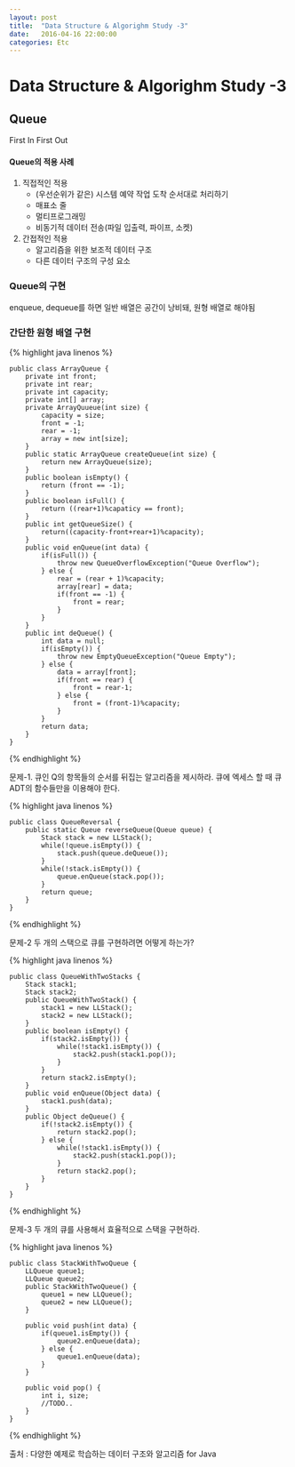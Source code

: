 ```yaml
---
layout: post
title:  "Data Structure & Algorighm Study -3"
date:   2016-04-16 22:00:00
categories: Etc
---
```


# Data Structure & Algorighm Study -3

## Queue

First In First Out

#### Queue의 적용 사례

1. 직접적인 적용
	- (우선순위가 같은) 시스템 예약 작업 도착 순서대로 처리하기
	- 매표소 줄
	- 멀티프로그래밍
	- 비동기적 데이터 전송(파일 입출력, 파이프, 소켓)
2. 간접적인 적용
	- 알고리즘을 위한 보조적 데이터 구조
	- 다른 데이터 구조의 구성 요소

### Queue의 구현

enqueue, dequeue를 하면 일반 배열은 공간이 낭비돼, 원형 배열로 해야됨

### 간단한 원형 배열 구현

{% highlight java linenos %}

	public class ArrayQueue {
    	private int front;
        private int rear;
        private int capacity;
        private int[] array;
        private ArrayQuueue(int size) {
        	capacity = size;
            front = -1;
            rear = -1;
            array = new int[size];
        }
        public static ArrayQueue createQueue(int size) {
        	return new ArrayQueue(size);
        }
        public boolean isEmpty() {
	        return (front == -1);
        }
        public boolean isFull() {
        	return ((rear+1)%capaticy == front);
        }
        public int getQueueSize() {
        	return((capacity-front+rear+1)%capacity);
        }
        public void enQueue(int data) {
        	if(isFull()) {
            	throw new QueueOverflowException("Queue Overflow");
            } else {
            	rear = (rear + 1)%capacity;
                array[rear] = data;
                if(front == -1) {
                	front = rear;
				}
            }
        }
        public int deQueue() {
        	int data = null;
            if(isEmpty()) {
            	throw new EmptyQueueException("Queue Empty");
            } else {
				data = array[front];
                if(front == rear) {
                	front = rear-1;
                } else {
                	front = (front-1)%capacity;
                }
            }
            return data;
        }
    }

{% endhighlight %}

문제-1. 큐인 Q의 항목들의 순서를 뒤집는 알고리즘을 제시하라. 큐에 엑세스 할 때 큐 ADT의 함수들만을 이용해야 한다.

{% highlight java linenos %}

	public class QueueReversal {
    	public static Queue reverseQueue(Queue queue) {
        	Stack stack = new LLStack();
            while(!queue.isEmpty()) {
            	stack.push(queue.deQueue());
            }
            while(!stack.isEmpty()) {
            	queue.enQueue(stack.pop());
            }
            return queue;
        }
    }

{% endhighlight %}

문제-2 두 개의 스택으로 큐를 구현하려면 어떻게 하는가?

{% highlight java linenos %}

	public class QueueWithTwoStacks {
    	Stack stack1;
        Stack stack2;
        public QueueWithTwoStack() {
        	stack1 = new LLStack();
            stack2 = new LLStack();
        }
		public boolean isEmpty() {
        	if(stack2.isEmpty()) {
            	while(!stack1.isEmpty()) {
                	stack2.push(stack1.pop());
                }
            }
            return stack2.isEmpty();
        }
        public void enQueue(Object data) {
        	stack1.push(data);
        }
        public Object deQueue() {
        	if(!stack2.isEmpty()) {
            	return stack2.pop();
            } else {
            	while(!stack1.isEmpty()) {
                	stack2.push(stack1.pop());
                }
                return stack2.pop();
            }
		}
    }

{% endhighlight %}

문제-3 두 개의 큐를 사용해서 효율적으로 스택을 구현하라.

{% highlight java linenos %}

	public class StackWithTwoQueue {
    	LLQueue queue1;
        LLQueue queue2;
        public StackWithTwoQueue() {
        	queue1 = new LLQueue();
            queue2 = new LLQueue();
        }

		public void push(int data) {
        	if(queue1.isEmpty()) {
            	queue2.enQueue(data);
            } else {
            	queue1.enQueue(data);
            }
        }

        public void pop() {
			int i, size;
			//TODO..
		}
    }

{% endhighlight %}

출처 : 다양한 예제로 학습하는 데이터 구조와 알고리즘 for Java
